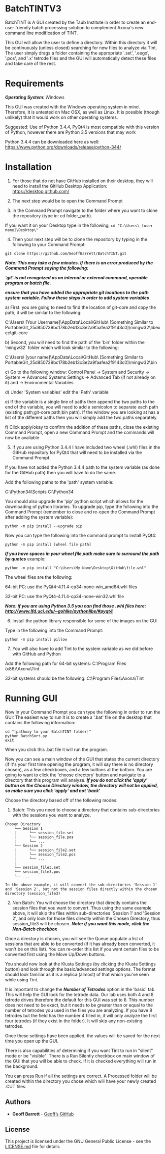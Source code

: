 # BatchTINTV3
BatchTINT is A GUI created by the Taub Institute in order to create an end-user friendly batch processing solution to complement Axona's new command line modification of TINT.

This GUI will allow the user to define a directory. Within this directory it will be continuously (unless closed) searching for new files to analyze via Tint. The user simply drags a folder containing the appropriate '.set', '.eegx', '.pos', and '.x' tetrode files and the GUI will automatically detect these files and take care of the rest.

# Requirements
***Operating System***: Windows

This GUI was created with the Windows operating system in mind. Therefore, it is untested on Mac OSX, as well as Linux. It is possible
(though unlikely) that it would work on other operating systems.

Suggested: Use of Python 3.4.4, PyQt4 is most compatible with this version of Python, however there are Python 3.5 versions that may work

Python 3.4.4 can be downloaded here as well: https://www.python.org/downloads/release/python-344/

# Installation

1) For those that do not have GitHub installed on their desktop, they will need to install the GitHub Desktop Application: 
https://desktop.github.com/

2) The next step would be to open the Command Prompt

3) In the Command Prompt navigate to the folder where you want to clone the repository (type in: cd folder_path).

If you want it on your Desktop type in the following: ```cd "C:\Users\ [user name]\Desktop\"```

4) Then your next step will be to clone the repository by typing in the following to your Command Prompt:
```
git clone https://github.com/GeoffBarrett/BatchTINT.git
```
***Note: This may take a few minutes. If there is an error produced by the Command Prompt saying the following:*** 

***'git' is not recognized as an internal or external command, operable program or batch file.***

***ensure that you have added the appropriate git locations to the path system variable. Follow these steps in order to add system variables***


  a) First. you are going to need to find the location of git-core and copy the path, it will be similar to the following:
  
  C:\Users\ [Your Username]\AppData\Local\GitHub\ [Something Similar to PortableGit_25d850739bc178b2eb13c3e2a9faafea2f9143c0]\mingw32\libexec\git-core
  
  b) Second, you will need to find the path of the 'bin' folder within the 'mingw32' folder which will look similar to the following:
  
  C:\Users\ [your name]\AppData\Local\GitHub\ [Something Similar to PortableGit_25d850739bc178b2eb13c3e2a9faafea2f9143c0]\mingw32\bin
  
  c) Go to the following window: Control Panel -> System and Security -> System -> Advanced Systems Settings 
  -> Advanced Tab (if not already on it) and -> Environmental Variables 
  
  d) Under 'System variables' edit the 'Path' variable
  
  e) If the variable is a single line of paths then append the two paths to the end of the variable, 
  you will need to add a semicolon to separate each path (existing path;git-core path;bin path).
  If the window you are looking at has a list of the different paths then you will simply add the two paths separately.
  
  f) Click apply/okay to confirm the addition of these paths, close the existing Command Prompt, open a new Command Prompt and the commands will now be available

5) If you are using Python 3.4.4 I have included two wheel (.whl) files in the GitHub repository for PyQt4 that will need
to be installed via the Command Prompt.

If you have not added the Python 3.4.4 path to the system variable (as done for the GitHub path) then you will have to do the same.

Add the following paths to the 'path' system variable:

C:\Python34\Scripts
C:\Python34

You should also upgrade the 'pip' python script which allows for the downloading of python libraries. To upgrade pip, type the
following into the Command Prompt (remember to close and re-open the Command Prompt after adding the system variable): 

```python -m pip install --upgrade pip```

Now you can type the following into the command prompt to install PyQt4:

```python -m pip install [wheel file path] ```

***If you have spaces in your wheel file path make sure to surround the path by quotes***
example: 

```python -m pip install "C:\Users\My Name\Desktop\GitHub\file.whl"```

The wheel files are the following:

64-bit PC: use the PyQt4-4.11.4-cp34-none-win_amd64.whl files

32-bit PC: use the PyQt4-4.11.4-cp34-none-win32.whl file

***Note: if you are using Python 3.5 you can find those .whl files here: http://www.lfd.uci.edu/~gohlke/pythonlibs/#pyqt4***

6) Install the python library responsible for some of the images on the GUI

Type in the following into the Command Prompt:

```python -m pip install pillow```

7) You will also have to add Tint to the system variable as we did before with GitHub and Python

Add the following path for 64-bit systems: C:\Program Files (x86)\Axona\Tint

32-bit systems should be the following: C:\Program Files\Axona\Tint

# Running GUI

Now in your Command Prompt you can type the following in order to run the GUI:
The easiest way to run it is to create a '.bat' file on the desktop that contains the following information:
```
cd "[pathway to your BatchTINT folder]"
python BatchSort.py
exit
```
When you click this .bat file it will run the program.

Now you can see a main window of the GUI that states the current directory (if it's your first time opening the program, it will say 
there is no directory chosen), as a few checkboxes, and a few buttons at the bottom. You are going to want to click the 'choose directory' button and navigate to a directory that this program will analyze. 
***If you do not click the 'apply' button on the Choose Directory window, the directory will not be applied, so make sure you click 'apply' and not 'back'***

Choose the directory based off of the following modes:

1) Batch: This you need to choose a directory that contains sub-directories with the sessions you want to analyze.
```
Chosen Directory
    └── Session 1
    |      └── session_file.set
    |      └── session_file.pos
    |      └── ...
    └── Session 2
    |      └── session_file2.set
    |      └── session_file2.pos
    |      └── ...
    |    
    └── session_file3.set
    └── session_file3.pos
    └── ...
    
In the above example, it will convert the sub-directories 'Session 1' and 'Session 2', but not the session files directly within the chosen directory (session_file3)
```

2) Non Batch: You will choose the directory that directly contains the session files that you want to convert. Thus using the same example above, it will skip the files within sub-directories 'Session 1' and 'Session 2', and only look for those files directly within the Chosen Directory, thus session_file3 will be chosen. ***Note: if you want this mode, click the Non-Batch checkbox***

Once a directory is chosen, you will see the Queue populate a list of sessions that are able to be converted (if it has already been converted, it won't be on this list). You can re-order this list if you want certain files to be converted first using the Move Up/Down buttons. 

You should now look at the Klusta Settings (by clicking the Klusta Settings button) and look through the basic/advanced settings options. The format should look familiar as it is a replica (almost) of that which you've seen while using Tint.

It is important to change the ***Number of Tetrodes*** option in the 'basic' tab. This will help the GUI look for the tetrode data. Our lab uses both 4 and 8 tetrode drives therefore the default for this GUI was set to 8. This number does not need to be exact, but it needs to be greater than or equal to the number of tetrodes you used in the files you are analyzing. If you have 8 tetrodes but the field has the number 4 filled in, it will only analyze the first four tetrodes (if they exist in the folder). It will skip any non-existing tetrodes.

Once these settings have been applied, the values will be saved for the next time you open up the GUI.

There is also capabilities of determining if you want Tint to run in "silent" mode or be "visible". There is a Run Silently checkbox on main window of the GUI that you will be able to check. If it is checked everything will run in the background.

You can press Run if all the settings are correct. A Processed folder will be created within the directory you chose which will have your newly created .CUT files.

## Authors
* **Geoff Barrett** - [Geoff’s GitHub](https://github.com/GeoffBarrett)

## License

This project is licensed under the GNU  General  Public  License - see the [LICENSE.md](LICENSE.md) file for details
